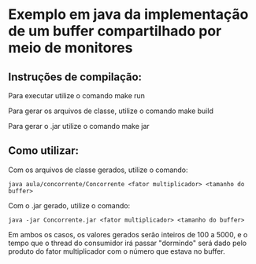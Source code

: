 # Exemplo em java da implementação de um buffer compartilhado por meio de monitores

## Instruções de compilação:
Para executar utilize o comando make run

Para gerar os arquivos de classe, utilize o comando make build

Para gerar o .jar utilize o comando make jar

## Como utilizar:
Com os arquivos de classe gerados, utilize o comando:

```java aula/concorrente/Concorrente <fator multiplicador> <tamanho do buffer>```

Com o .jar gerado, utilize o comando:

```java -jar Concorrente.jar <fator multiplicador> <tamanho do buffer>```

Em ambos os casos, os valores gerados serão inteiros de 100 a 5000, e o tempo que o thread do consumidor irá passar "dormindo" será dado pelo produto do fator multiplicador com o número que estava no buffer.
